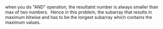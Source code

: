 when you do "AND" operation, the resultatnt number is always smaller than max of two numbers.
​
Hence in this problem, the subarray that results in maximum bitwise and has to be the longest subarray which contains the maximum values.